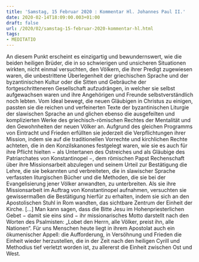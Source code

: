 ```yaml
---
title: 'Samstag, 15 Februar 2020 : Kommentar Hl. Johannes Paul II.'
date: 2020-02-14T18:09:00.003+01:00
draft: false
url: /2020/02/samstag-15-februar-2020-kommentar-hl.html
tags: 
- MEDITATIO
---
```


An diesem Punkt erscheint es einzigartig und bewundernswert, wie die beiden heiligen Brüder, die in so schwierigen und unsicheren Situationen wirkten, nicht einmal versuchten, den Völkern, die ihrer Predigt zugewiesen waren, die unbestrittene Überlegenheit der griechischen Sprache und der byzantinischen Kultur oder die Sitten und Gebräuche der fortgeschritteneren Gesellschaft aufzudrängen, in welcher sie selbst aufgewachsen waren und ihre Angehörigen und Freunde selbstverständlich noch lebten. Vom Ideal bewegt, die neuen Gläubigen in Christus zu einigen, passten sie die reichen und verfeinerten Texte der byzantinischen Liturgie der slawischen Sprache an und glichen ebenso die ausgefeilten und komplizierten Werke des griechisch-römischen Rechtes der Mentalität und den Gewohnheiten der neuen Völker an. Aufgrund des gleichen Programms von Eintracht und Frieden erfüllten sie jederzeit die Verpflichtungen ihrer Mission, indem sie auf die traditionellen Vorrechte und kirchlichen Rechte achteten, die in den Konzilskanones festgelegt waren, wie sie es auch für ihre Pflicht hielten − als Untertanen des Ostreiches und als Gläubige des Patriarchates von Konstantinopel −, dem römischen Papst Rechenschaft über ihre Missionsarbeit abzulegen und seinem Urteil zur Bestätigung die Lehre, die sie bekannten und verbreiteten, die in slawischer Sprache verfassten liturgischen Bücher und die Methoden, die sie bei der Evangelisierung jener Völker anwandten, zu unterbreiten. Als sie ihre Missionsarbeit im Auftrag von Konstantinopel aufnahmen, versuchten sie gewissermaßen die Bestätigung hierfür zu erhalten, indem sie sich an den Apostolischen Stuhl in Rom wandten, das sichtbare Zentrum der Einheit der Kirche. \[…\] Man kann sagen, dass die Bitte Jesu im Hohenpriesterlichen Gebet − damit sie eins sind − ihr missionarisches Motto darstellt nach den Worten des Psalmisten: „Lobet den Herrn, alle Völker, preist ihn, alle Nationen“. Für uns Menschen heute liegt in ihrem Apostolat auch ein ökumenischer Appell: die Aufforderung, in Versöhnung und Frieden die Einheit wieder herzustellen, die in der Zeit nach den heiligen Cyrill und Methodius tief verletzt worden ist, zu allererst die Einheit zwischen Ost und West.